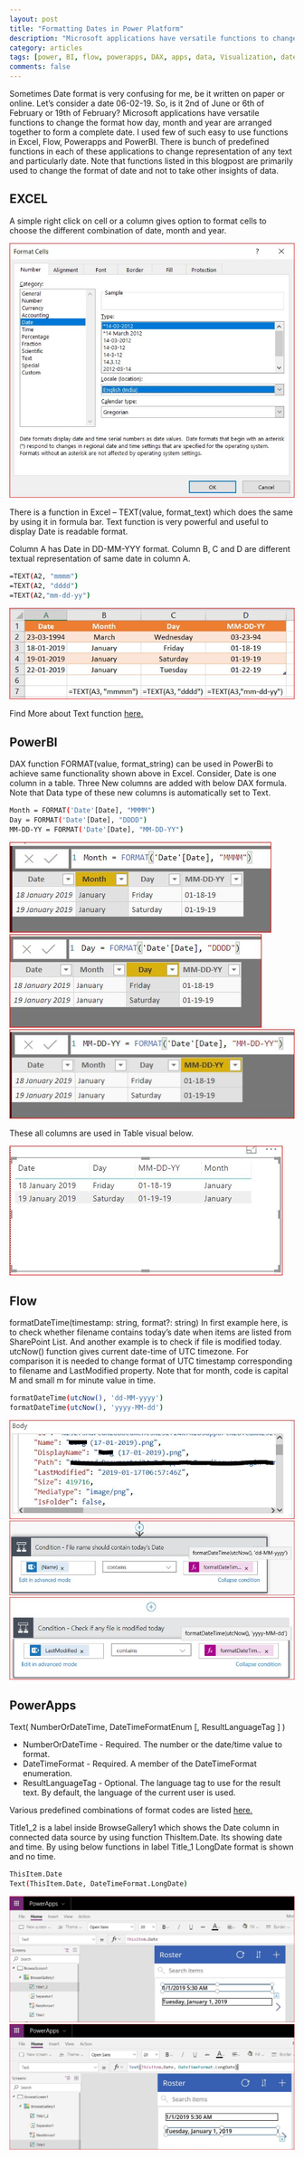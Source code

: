 ```yaml
---
layout: post
title: "Formatting Dates in Power Platform"
description: "Microsoft applications have versatile functions to change the format how day, month and year are arranged together to form a complete date. I used few of such easy to use functions in Excel, Flow, Powerapps and PowerBI. There is bunch of predefined functions in each of these applications to change representation of any text and particularly date."
category: articles
tags: [power, BI, flow, powerapps, DAX, apps, data, Visualization, date, format, text, excel, utcnow, sharepoint, DateTimeFormat]
comments: false
---
```

Sometimes Date format is very confusing for me, be it written on paper or online. Let’s consider a date 06-02-19. So, is it 2nd of June or 6th of February or 19th of February? Microsoft applications have versatile functions to change the format how day, month and year are arranged together to form a complete date. I used few of such easy to use functions in Excel, Flow, Powerapps and PowerBI. There is bunch of predefined functions in each of these applications to change representation of any text and particularly date. Note that functions listed in this blogpost are primarily used to change the format of date and not to take other insights of data.


## EXCEL
A simple right click on cell or a column gives option to format cells to choose the different combination of date, month and year. 

![format cells in excel](https://raw.githubusercontent.com/Mparesh/mparesh.github.io/master/asset/format%20cells.JPG "Format Cells")

There is a function in Excel – TEXT(value, format_text) which does the same by using it in formula bar. Text function is very powerful and useful to display Date is readable format.
 
Column A has Date in DD-MM-YYY format. Column B, C and D are different textual representation of same date in column A. 
```sh
=TEXT(A2, "mmmm")
=TEXT(A2, "dddd")
=TEXT(A2,"mm-dd-yy")
```
![](https://raw.githubusercontent.com/Mparesh/mparesh.github.io/master/asset/Excel_2.JPG "Excel sheet")

Find More about Text function [here.](https://support.office.com/en-us/article/text-function-20d5ac4d-7b94-49fd-bb38-93d29371225c "https://support.office.com/en-us/article/text-function-20d5ac4d-7b94-49fd-bb38-93d29371225c" )

## PowerBI
DAX function FORMAT(value, format_string) can be used in PowerBi to achieve same functionality shown above in Excel. Consider, Date is one column in a table. Three New columns are added with below DAX formula. Note that Data type of these new columns is automatically set to Text.

```sh
Month = FORMAT('Date'[Date], "MMMM")
Day = FORMAT('Date'[Date], "DDDD")
MM-DD-YY = FORMAT('Date'[Date], "MM-DD-YY")
```
![](https://raw.githubusercontent.com/Mparesh/mparesh.github.io/master/asset/powerbi_4.JPG "Month Column")
![](https://raw.githubusercontent.com/Mparesh/mparesh.github.io/master/asset/powerbi_5.JPG "Day Column")
![](https://raw.githubusercontent.com/Mparesh/mparesh.github.io/master/asset/powerbi_6.JPG "MM-DD-YY")

These all columns are used in Table visual below.

![](https://raw.githubusercontent.com/Mparesh/mparesh.github.io/master/asset/powerbi_3.JPG "Table visual in PowerBI")

## Flow
formatDateTime(timestamp: string, format?: string)
In first example here, is to check whether filename contains today’s date when items are listed from SharePoint List. And another example is to check if file is modified today. utcNow() function gives current date-time of UTC timezone. For comparison it is needed to change format of UTC timestamp corresponding to filename and LastModified property.
Note that for month, code is capital M and small m for minute value in time.
```sh
formatDateTime(utcNow(), 'dd-MM-yyyy')
formatDateTime(utcNow(), 'yyyy-MM-dd')
```
![](https://raw.githubusercontent.com/Mparesh/mparesh.github.io/master/asset/flow_data.JPG "Body")
![](https://raw.githubusercontent.com/Mparesh/mparesh.github.io/master/asset/flow.JPG "formatDateTime(utcNow(), 'dd-MM-yyyy')")
![](https://raw.githubusercontent.com/Mparesh/mparesh.github.io/master/asset/flow_condition.JPG "formatDateTime(utcNow(), 'yyyy-MM-dd')")

## PowerApps

 Text( NumberOrDateTime, DateTimeFormatEnum [, ResultLanguageTag ] )
 - NumberOrDateTime - Required. The number or the date/time value to format.
 - DateTimeFormat - Required. A member of the DateTimeFormat enumeration.
 - ResultLanguageTag - Optional. The language tag to use for the result text. By default, the language of the current user is used.

Various predefined combinations of format codes are listed [here.](https://docs.microsoft.com/en-us/powerapps/maker/canvas-apps/functions/function-text "https://docs.microsoft.com/en-us/powerapps/maker/canvas-apps/functions/function-text")

Title1_2 is a label inside BrowseGallery1 which shows the Date column in connected data source by using function ThisItem.Date. Its showing date and time. By using below functions in label Title_1 LongDate format is shown and no time.
```sh
ThisItem.Date
Text(ThisItem.Date, DateTimeFormat.LongDate)
```
![](https://raw.githubusercontent.com/Mparesh/mparesh.github.io/master/asset/powerapps_4.JPG "ThisItem.Date")
![](https://raw.githubusercontent.com/Mparesh/mparesh.github.io/master/asset/powerapps_5.JPG "Text(ThisItem.Date, DateTimeFormat.LongDate)")


